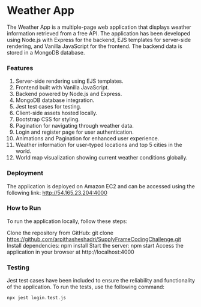 # Weather App

The Weather App is a multiple-page web application that displays weather information retrieved from a free API. The application has been developed using Node.js with Express for the backend, EJS templates for server-side rendering, and Vanilla JavaScript for the frontend. The backend data is stored in a MongoDB database.

### Features
1. Server-side rendering using EJS templates.
2. Frontend built with Vanilla JavaScript.
3. Backend powered by Node.js and Express.
4. MongoDB database integration.
5. Jest test cases for testing.
6. Client-side assets hosted locally.
7. Bootstrap CSS for styling.
8. Pagination for navigating through weather data.
9. Login and register page for user authentication.
10. Animations and Pagination for enhanced user experience.
11. Weather information for user-typed locations and top 5 cities in the world.
12. World map visualization showing current weather conditions globally.

### Deployment
The application is deployed on Amazon EC2 and can be accessed using the following link: http://54.165.23.204:4000

### How to Run
To run the application locally, follow these steps:

Clone the repository from GitHub: git clone https://github.com/arpithasheshadri/SupplyFrameCodingChallenge.git
Install dependencies: npm install
Start the server: npm start
Access the application in your browser at http://localhost:4000

### Testing
Jest test cases have been included to ensure the reliability and functionality of the application. To run the tests, use the following command:

``` npx jest login.test.js ```  
